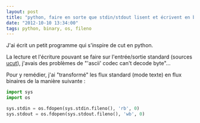 ```yaml
---
layout: post
title: "python, faire en sorte que stdin/stdout lisent et écrivent en binaire"
date: "2012-10-10 13:34:00"
tags: python, binary, os, fileno
---
```

J'ai écrit un petit programme qui s'inspire de cut en python.

La lecture et l'écriture pouvant se faire sur l'entrée/sortie standard (sources [ucut](https://github.com/jfgiraud/tools/blob/master/ucut)), j'avais des problèmes de "'ascii' codec can't decode byte"...

Pour y remédier, j'ai "transformé" les flux standard (mode texte) en flux binaires de la manière suivante :


```python
import sys
import os 

sys.stdin = os.fdopen(sys.stdin.fileno(), 'rb', 0)
sys.stdout = os.fdopen(sys.stdout.fileno(), 'wb', 0)
```


